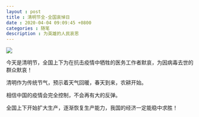 ```yaml
---
layout : post
title : 清明节全-全国哀悼日
date : 2020-04-04 09:09:45 +0800
categories : 随笔
description : 为英雄的人民哀思
---
```


<img src="https://timgsa.baidu.com/timg?image&quality=80&size=b9999_10000&sec=1585972929075&di=eb7420753cd558bd1e0e90896a55bfd9&imgtype=0&src=http%3A%2F%2Fimg.tukexw.com%2Fimg%2Fb95b35c25c81ac89.jpg">

今天是清明节，全国上下为在抗击疫情中牺牲的医务工作者默哀，为因病毒去世的群众默哀！

清明作为传统节气，预示着天气回暖，春天到来，农耕开始。

相信中国的疫情会完全控制，不会再有大的反弹。

全国上下开始扩大生产，逐渐恢复生产能力，我国的经济一定能稳中求胜！